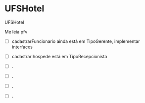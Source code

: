 # UFSHotel
UFSHotel

Me leia pfv

- [ ] cadastrarFuncionario ainda está em TipoGerente, implementar interfaces
- [ ] cadastrar hospede está em TipoRecepcionista
- [ ] .
- [ ] .
- [ ] .
- [ ] .


